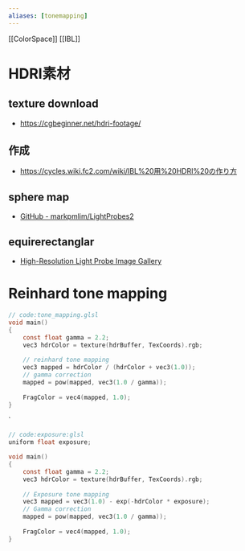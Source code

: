 ```yaml
---
aliases: [tonemapping]
---
```

[[ColorSpace]]
[[IBL]]

# HDRI素材
## texture download
- https://cgbeginner.net/hdri-footage/

## 作成
- https://cycles.wiki.fc2.com/wiki/IBL%20用%20HDRI%20の作り方

## sphere map
- [GitHub - markpmlim/LightProbes2](https://github.com/markpmlim/LightProbes2)

## equirerectanglar
- [High-Resolution Light Probe Image Gallery](https://vgl.ict.usc.edu/Data/HighResProbes/)

# Reinhard tone mapping

```c
// code:tone_mapping.glsl
void main()
{             
    const float gamma = 2.2;
    vec3 hdrColor = texture(hdrBuffer, TexCoords).rgb;
  
    // reinhard tone mapping
    vec3 mapped = hdrColor / (hdrColor + vec3(1.0));
    // gamma correction 
    mapped = pow(mapped, vec3(1.0 / gamma));
  
    FragColor = vec4(mapped, 1.0);
}    
```
`

```c
// code:exposure:glsl
uniform float exposure;

void main()
{             
    const float gamma = 2.2;
    vec3 hdrColor = texture(hdrBuffer, TexCoords).rgb;
  
    // Exposure tone mapping
    vec3 mapped = vec3(1.0) - exp(-hdrColor * exposure);
    // Gamma correction 
    mapped = pow(mapped, vec3(1.0 / gamma));
  
    FragColor = vec4(mapped, 1.0);
}  
```
